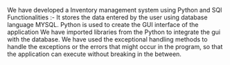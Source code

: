We have developed a Inventory management system using Python and SQl
Functionalities :- 
It stores the data entered by the user using database language MYSQL.
Python is used to create the GUI interface of the application 
We have imported libraries from the Python to integrate the gui with the database. We have used the exceptional handling methods to handle the exceptions or the errors that might occur in the program, so that the
application can execute without breaking in the between.

